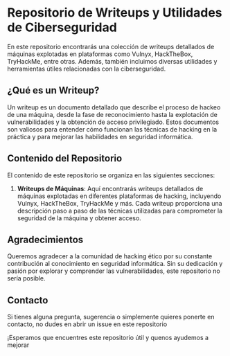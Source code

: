 # Repositorio de Writeups y Utilidades de Ciberseguridad

En este repositorio encontrarás una colección de writeups detallados de máquinas explotadas en plataformas como Vulnyx, HackTheBox, TryHackMe, entre otras. Además, también incluimos diversas utilidades y herramientas útiles relacionadas con la ciberseguridad.

## ¿Qué es un Writeup?

Un writeup es un documento detallado que describe el proceso de hackeo de una máquina, desde la fase de reconocimiento hasta la explotación de vulnerabilidades y la obtención de acceso privilegiado. Estos documentos son valiosos para entender cómo funcionan las técnicas de hacking en la práctica y para mejorar las habilidades en seguridad informática.

## Contenido del Repositorio

El contenido de este repositorio se organiza en las siguientes secciones:

1. **Writeups de Máquinas**: Aquí encontrarás writeups detallados de máquinas explotadas en diferentes plataformas de hacking, incluyendo Vulnyx, HackTheBox, TryHackMe y más. Cada writeup proporciona una descripción paso a paso de las técnicas utilizadas para comprometer la seguridad de la máquina y obtener acceso.


## Agradecimientos

Queremos agradecer a la comunidad de hacking ético por su constante contribución al conocimiento en seguridad informática. Sin su dedicación y pasión por explorar y comprender las vulnerabilidades, este repositorio no sería posible.

## Contacto

Si tienes alguna pregunta, sugerencia o simplemente quieres ponerte en contacto, no dudes en abrir un issue en este repositorio

¡Esperamos que encuentres este repositorio útil y quenos ayudemos a mejorar

